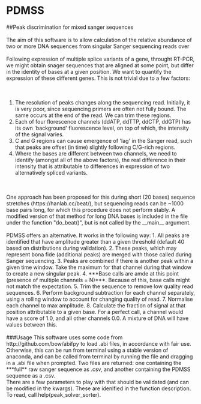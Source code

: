 # PDMSS
##Peak discrimination for mixed sanger sequences
</br>
</br>
The aim of this software is to allow calculation of the relative abundance of two or more DNA sequences from singular Sanger sequencing reads over 
</br>
</br>
Following expression of multiple splice variants of a gene, throught RT-PCR, we might obtain snager sequences that are aligned at some point, but differ in the identity of bases at a given position. We want to quantify the expression of these different genes. This is not trivial due to a few factors:  
</br>
</br>
1. The resolution of peaks changes along the sequencing read. Initially, it is very poor, since sequencing primers are often not fully bound. The same occurs at the end of the read. We can trim these regions.  
2. Each of four florescence channels (ddATP, ddTTP, ddCTP, ddGTP) has its own 'background' fluorescence level, on top of which, the intensity of the signal varies.  
3. C and G regions can cause emergence of 'lag' in the Sanger read, such that peaks are offset (in time) slightly following C/G-rich regions.  
4. Where the bases are different between two channels, we need to identify (amongst all of the above factors), the real difference in their intensity that is attributable to differences in expression of two alternatively spliced variants.  
</br>
</br>
One approach has been proposed for this during short (20 bases) sequence stretches (https://hanlab.cc/beat/), but sequencing reads can be ~1000 base pairs long, for which this procedure does not perform stably. A modified version of that method for long DNA bases is included in the file under the function "do_beat()", but is not called by the __main__ argument.
</br>
</br>
PDMSS offers an alternative. It works in the following way:  
1. All peaks are identified that have amplitude greater than a given threshold (default 40 based on distributions during validation).  
2. These peaks, which may represent bona fide (additional peaks) are merged with those called during Sanger sequencing.  
3. Peaks are combined if there is another peak within a given time window. Take the maximum for that channel during that window to create a new singular peak.  
4. ***Base calls are amde at this point (presence of multiple channels = N)***. Because of this, base calls might not match the expectation.
5. Trim the sequence to remove low quality read sequences.  
6. Perform background subtraction for each channel separately, using a rolling window to account for changing quality of read.  
7. Normalise each channel to max amplitude.  
8. Calculate the fraction of signal at that position attributable to a given base. For a perfect call, a channel would have a score of 1.0, and all other channels 0.0. A mixture of DNA will have values between this.
</br>
</br>
###Usage
This software uses some code from http://github.com/bow/abifpy to load .abi files, in accordance with fair use.
</br>
Otherwise, this can be run from terminal using a stable version of anaconda, and can be called from terminal by running the file and dragging in a .abi file when prompted. Two files are returned: one containing the ***full** raw sanger sequence as .csv, and another containing the PDMSS sequence as a .csv.  
</br>
There are a few parameters to play with that should be validated (and can be modified in the kwargs).
These are idenified in the function description. To read, call help(peak_solver_sorter).

